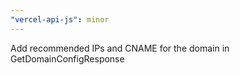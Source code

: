 ```yaml
---
"vercel-api-js": minor
---
```


Add recommended IPs and CNAME for the domain in GetDomainConfigResponse